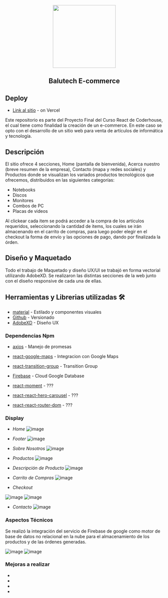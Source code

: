 
<p align="center">    
  <img align="center" src="https://user-images.githubusercontent.com/83429848/127074805-52de262d-cc34-4044-93b0-4c79422fab22.png" data-canonical-src="https://user-images.githubusercontent.com/83429848/127074805-52de262d-cc34-4044-93b0-4c79422fab22.png" width="200" height="200" />
  <h2 align="center">Balutech E-commerce</h2>
</p>

## Deploy
* [Link al sitio](https://react-e-commerce-mn9bhjd4t-npardodev.vercel.app/) - on Vercel



Este repositorio es parte del Proyecto Final del Curso React de Coderhouse, el cual tiene como finalidad la creación de un e-commerce. En este caso se opto con el desarrollo de un sitio web para venta de artículos de informática y tecnología.

## Descripción

El sitio ofrece 4 secciones, Home (pantalla de bienvenida), Acerca nuestro (breve resumen de la empresa), Contacto (mapa y redes sociales) y Productos donde se visualizan los variados productos tecnológicos que ofrecemos, distribuidos en las siguientes categorías:

* Notebooks
* Discos
* Monitores
* Combos de PC
* Placas de videos

Al clickear cada item se podrá acceder a la compra de los artículos requeridos, seleccionando la cantidad de items, los cuales se irán almacenando en el carrito de compras, para luego poder elegir en el checkout la forma de envío y las opciones de pago, dando por finalizada la órden. 

## Diseño y Maquetado

Todo el trabajo de Maquetado y diseño UX/UI se trabajó en forma vectorial utilizando AdobeXD. 
Se realizaron las distintas secciones de la web junto con el diseño responsive de cada una de ellas.

##  Herramientas y Librerias utilizadas 🛠️

* [material](https://material-ui.com/) - Estilado y componentes visuales
* [Github](https://github.org/) - Versionado
* [AdobeXD](https://www.adobe.com/products/xd.html/) - Diseño UX

### Dependencias Npm
* [axios](https://www.npmjs.com/package/axios) - Manejo de promesas
* [react-google-maps](https://www.npmjs.com/package/@react-google-maps/api) - Integracion con Google Maps
* [react-transition-group](https://github.com/reactjs/react-transition-group) - Transition Group
* [Firebase](https://firebase.google.com/) - Cloud Google Database

* [react-moment](https://???) - ???
* [react-react-hero-carousel](https://???) - ???
* [react-react-router-dom](https://???) - ???

### Display

* *Home*
![image](https://user-images.githubusercontent.com/83429848/127089317-98e05c39-d3a3-441d-8109-2299e7c7b729.png)

* *Footer*
![image](https://user-images.githubusercontent.com/83429848/127074750-9c135005-2e8c-4375-a0ef-15b6c7c8b40a.png)

* *Sobre Nosotros*
![image](https://user-images.githubusercontent.com/83429848/127074730-0650c141-409d-404e-9c4e-8516851799db.png)

* *Productos*
![image](https://user-images.githubusercontent.com/83429848/127089495-d6a30b71-16df-4c2e-866d-6a6662cc3f48.png)

* *Descripción de Producto*
![image](https://user-images.githubusercontent.com/83429848/127076527-6e8a7179-63c1-4414-b85d-912d664440ba.png)

* *Carrito de Compras*
![image](https://user-images.githubusercontent.com/83429848/127076694-97056aa1-fd76-41b4-bd5d-635c4d359ba0.png)

* *Checkout*

![image](https://user-images.githubusercontent.com/83429848/127076758-bdda3d47-15c3-4531-b282-396c3b301b5d.png)
![image](https://user-images.githubusercontent.com/83429848/127077079-40555313-a631-412d-85c6-b5ad8aad0639.png)

* *Contacto*
![image](https://user-images.githubusercontent.com/83429848/127089643-275fc9b6-6bbf-448e-8887-08b660e85692.png)

### Aspectos Técnicos

Se realizó la integración del servicio de Firebase de google como motor de base de datos no relacional en la nube para el almacenamiento de los productos y de las órdenes generadas.

![image](https://user-images.githubusercontent.com/83429848/127078135-ac2e3992-1278-4735-a65f-785d70614bf5.png)
![image](https://user-images.githubusercontent.com/83429848/127078167-02a5459f-060d-4e58-b6b9-88a21c0447be.png)

### Mejoras a realizar

- 
-
- 
- 
